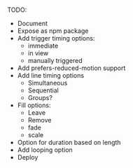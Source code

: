 # <line-drawing>

TODO:

- Document
- Expose as npm package
- Add trigger timing options:
  - immediate
  - in view
  - manually triggered
- Add prefers-reduced-motion support
- Add line timing options
  - Simultaneous
  - Sequential
  - Groups?
- Fill options:
  - Leave
  - Remove
  - fade
  - scale
- Option for duration based on length
- Add looping option
- Deploy

